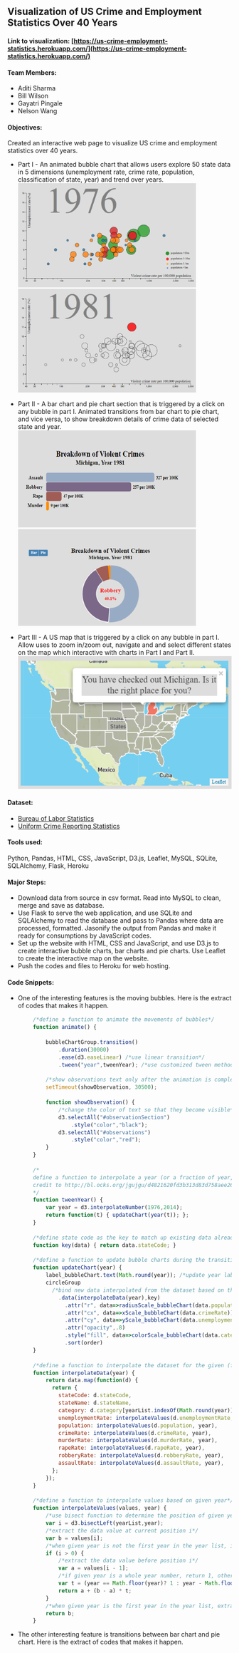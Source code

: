 ## Visualization of US Crime and Employment Statistics Over 40 Years

#### Link to visualization: [https://us-crime-employment-statistics.herokuapp.com/](https://us-crime-employment-statistics.herokuapp.com/)

#### Team Members:
+ Aditi Sharma
+ Bill Wilson
+ Gayatri Pingale
+ Nelson Wang

#### Objectives:  
Created an interactive web page to visualize US crime and employment statistics over 40 years.
+ Part I - An animated bubble chart that allows users explore 50 state data in 5 dimensions (unemployment rate, crime rate, population, classification of state, year) and trend over years.  
<img src="images/bubble_chart_1.PNG" width="400"> <img src="images/bubble_chart_2.PNG" width="400">  
      
+ Part II - A bar chart and pie chart section that is triggered by a click on any bubble in part I.  Animated transitions from bar chart to pie chart, and vice versa, to show breakdown details of crime data of selected state and year.  
<img src="images/bar_chart.PNG" width="400" height="218"> <img src="images/pie_chart.PNG" width="400">  

+ Part III - A US map that is triggered by a click on any bubble in part I.  Allow uses to zoom in/zoom out, navigate and and select different states on the map which interactive with charts in Part I and Part II.  
![image1](images/map.PNG)

#### Dataset:

+ [Bureau of Labor Statistics](https://www.bls.gov/lau/rdscnp16.htm)
+ [Uniform Crime Reporting Statistics](https://www.bjs.gov/ucrdata/Search/Crime/State/StatebyState.cfm?NoVariables=Y&CFID=247193930&CFTOKEN=b6105fea0ed761eb-FDFE448E-D159-1EA8-A5EFE168BA588D99)

#### Tools used:
Python, Pandas, HTML, CSS, JavaScript, D3.js, Leaflet, MySQL, SQLite, SQLAlchemy, Flask, Heroku
  
#### Major Steps:
+ Download data from source in csv format.  Read into MySQL to clean, merge and save as database.
+ Use Flask to serve the web application, and use SQLite and SQLAlchemy to read the database and pass to Pandas where data are processed, formatted.  Jasonify the output from Pandas and make it ready for consumptions by JavaScript codes.
+ Set up the website with HTML, CSS and JavaScript, and use D3.js to create interactive bubble charts, bar charts and pie charts.  Use Leaflet to create the interactive map on the website.
+ Push the codes and files to Heroku for web hosting.  
#### Code Snippets:
+ One of the interesting features is the moving bubbles.  Here is the extract of codes that makes it happen.
```javascript
	    /*define a function to animate the movements of bubbles*/
	    function animate() {

			bubbleChartGroup.transition()
				.duration(30000)
				.ease(d3.easeLinear) /*use linear transition*/
				.tween("year",tweenYear); /*use customized tween method to create transitions frame by frame*/

			/*show observations text only after the animation is completed*/
			setTimeout(showObservation, 30500);

			function showObservation() {
				/*change the color of text so that they become visible*/
				d3.selectAll("#observationSection")
					.style("color","black");
				d3.selectAll("#observations")
					.style("color","red");
			}
	    }

	    /*
	    define a function to interpolate a year (or a fraction of year, t) from the list of years, and it is used to create transition frames.
	    credit to http://bl.ocks.org/jgujgu/d4821620fd3b313d83d758aee263afd0, codes have been modified.
	    */
	    function tweenYear() {
		  	var year = d3.interpolateNumber(1976,2014);
		    return function(t) { updateChart(year(t)); };
	    }
	    
	    /*define state code as the key to match up existing data already bound to circles and new data to be bound to circles*/
	    function key(data) { return data.stateCode; }

	    /*define a function to update bubble charts during the transition*/
	    function updateChart(year) {
		  	label_bubbleChart.text(Math.round(year)); /*update year label, since year could be a fraction of years, round it to the whole year number*/
		  	circleGroup
		      /*bind new data interpolated from the dataset based on the tweenYear, and use key to match up with existing bound data*/
		  		.data(interpolateData(year),key) 
		  		  .attr("r", data=>radiusScale_bubbleChart(data.population))
		  		  .attr("cx", data=>xScale_bubbleChart(data.crimeRate))
		  		  .attr("cy", data=>yScale_bubbleChart(data.unemploymentRate))
		  		  .attr("opacity",.8)
		  		  .style("fill", data=>colorScale_bubbleChart(data.category))
		  		  .sort(order)
	    }

	    /*define a function to interpolate the dataset for the given (fractional) year*/
	    function interpolateData(year) {
		    return data.map(function(d) {
		      return {
		        stateCode: d.stateCode,
		        stateName: d.stateName,
		        category: d.category[yearList.indexOf(Math.round(year))],
		        unemploymentRate: interpolateValues(d.unemploymentRate, year),
		        population: interpolateValues(d.population, year),
		        crimeRate: interpolateValues(d.crimeRate, year),
		        murderRate: interpolateValues(d.murderRate, year),
		        rapeRate: interpolateValues(d.rapeRate, year),
		        robberyRate: interpolateValues(d.robberyRate, year),
		        assaultRate: interpolateValues(d.assaultRate, year),
		      };   
		    });
	    }

	    /*define a function to interpolate values based on given year*/
	    function interpolateValues(values, year) {
		    /*use bisect function to determine the position of given year in the year list in ascending order*/
		    var i = d3.bisectLeft(yearList,year);
		    /*extract the data value at current position i*/
		    var b = values[i];
		    /*when given year is not the first year in the year list, interpolate the values between a and b*/
		    if (i > 0) {
		        /*extract the data value before position i*/
		        var a = values[i - 1];
		        /*if given year is a whole year number, return 1, otherwise return the delta(fraction)*/
		        var t = (year == Math.floor(year)? 1 : year - Math.floor(year));
		        return a + (b - a) * t;
		    }
		    /*when given year is the first year in the year list, extract the first year's data*/
		    return b;
	    }
```
+ The other interesting feature is transitions between bar chart and pie chart.  Here is the extract of codes that makes it happen.
